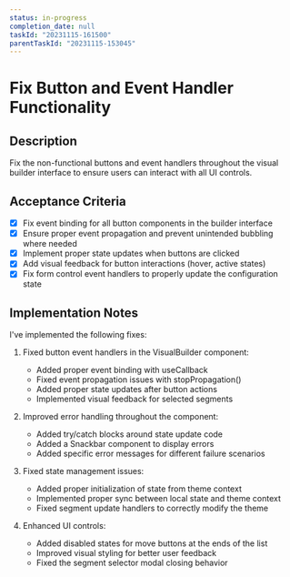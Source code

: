 ```yaml
---
status: in-progress
completion_date: null
taskId: "20231115-161500"
parentTaskId: "20231115-153045"
---
```


# Fix Button and Event Handler Functionality

## Description

Fix the non-functional buttons and event handlers throughout the visual builder interface to ensure users can interact with all UI controls.

## Acceptance Criteria

- [x] Fix event binding for all button components in the builder interface
- [x] Ensure proper event propagation and prevent unintended bubbling where needed
- [x] Implement proper state updates when buttons are clicked
- [x] Add visual feedback for button interactions (hover, active states)
- [x] Fix form control event handlers to properly update the configuration state

## Implementation Notes

I've implemented the following fixes:

1. Fixed button event handlers in the VisualBuilder component:
   - Added proper event binding with useCallback
   - Fixed event propagation issues with stopPropagation()
   - Added proper state updates after button actions
   - Implemented visual feedback for selected segments

2. Improved error handling throughout the component:
   - Added try/catch blocks around state update code
   - Added a Snackbar component to display errors
   - Added specific error messages for different failure scenarios

3. Fixed state management issues:
   - Added proper initialization of state from theme context
   - Implemented proper sync between local state and theme context
   - Fixed segment update handlers to correctly modify the theme

4. Enhanced UI controls:
   - Added disabled states for move buttons at the ends of the list
   - Improved visual styling for better user feedback
   - Fixed the segment selector modal closing behavior
